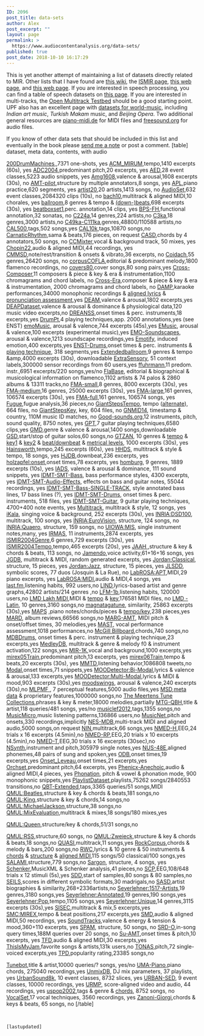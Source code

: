 ```yaml
---
ID: 2096
post_title: data-sets
author: Alex
post_excerpt: ""
layout: page
permalink: >
  https://www.audiocontentanalysis.org/data-sets/
published: true
post_date: 2018-10-10 16:17:29
---
```

This is yet another attempt of maintaining a list of datasets directly related to MIR. Other lists that I have found are <a title="Teaching MIR Wiki" href="http://teachingmir.wikispaces.com/Datasets" target="_blank" rel="noopener">this wiki</a>, the <a href="http://ismir.net/resources.html#datasets" target="_blank" rel="noopener">ISMIR page</a>, <a title="Holzmann: MIR datasets" href="http://grh.mur.at/sites/default/files/mir_datasets_0.html" target="_blank" rel="noopener">this web page</a>, and <a title="Raffel: lists of datasets" href="http://colinraffel.com/wiki/mir_datasets" target="_blank" rel="noopener">this web page</a>. If you are interested in speech processing, you can find a table of speech datasets on <a title="ISCA Special Interest Group on Robust Speech Processing - Datasets" href="https://wiki.inria.fr/rosp/Datasets#Speech_datasets" target="_blank" rel="noopener">this page</a>. If you are interested in multi-tracks, the <a href="http://multitrack.eecs.qmul.ac.uk/">Open Multitrack Testbed</a> should be a good starting point. UPF also has an excellent page with <a href="http://compmusic.upf.edu/datasets" target="_blank" rel="noopener">datasets for world-music</a>, including <em>Indian art music</em>, <em>Turkish Makam</em> music, and <em>Beijing Opera</em>. Two additional general resources are <a href="http://www.piano-midi.de">piano-midi.de</a> for MIDI files and <a href="http://www.freesound.org">freesound.org</a> for audio files.

If you know of other data sets that should be included in this list and eventually in the book please <a title="email" href="mailto:info@audiocontentanalysis.org" target="_blank" rel="noopener">send me a note</a> or post a comment.
[table]
dataset, meta data, contents, with audio

<a title="200DrumMachines" href="http://www.hexawe.net/mess/200.Drum.Machines" target="_blank" rel="noopener">200DrumMachines</a>,,7371 one-shots, yes
<a title="ACM:MIRUM" href="http://www.marsyas.info/tempo" target="_blank" rel="noopener">ACM_MIRUM</a>,tempo,1410 excerpts (60s), yes
<a title="ADC2004" href="http://labrosa.ee.columbia.edu/projects/melody" target="_blank" rel="noopener">ADC2004</a>,predominant pitch,20 excerpts, yes
<a title="Acoustic Event Dataset" href="https://data.vision.ee.ethz.ch/cvl/ae_dataset/" target="_blank" rel="noopener">AED</a>,28 event classes,5223 audio snippets, yes
<a title="Amg1608" href="https://amg1608.blogspot.ch" target="_blank" rel="noopener">Amg1608</a>,valence &amp; arousal,1608 excerpts (30s), no
<a title="AMT-pilot" href="https://github.com/chordify/CASD" target="_blank" rel="noopener">AMT-pilot</a>,structure by multiple annotators,8 songs, yes
<a title="Automatic Practice Logging" href="https://archive.org/details/Automatic_Practice_Logging" target="_blank" rel="noopener">APL</a>,piano practice,620 segments, yes
<a title="artist20" href="http://labrosa.ee.columbia.edu/projects/artistid" target="_blank" rel="noopener">artist20</a>,20 artists,1413 songs, no
<a title="AudioSet" href="https://research.google.com/audioset/index.html" target="_blank" rel="noopener">AudioSet</a>,632 event classes,2084320 clips (10s), no
<a title="bach10" href="http://music.cs.northwestern.edu/data/Bach10.html" target="_blank" rel="noopener">bach10</a>,multitrack &amp; aligned MIDI,10 chorales, yes
<a title="ballroom" href="http://mtg.upf.edu/ismir2004/contest/tempoContest/node5.html" target="_blank" rel="noopener">ballroom</a>,8 genres &amp; tempo &amp; <a title="ballroom beats and bar annotations" href="https://github.com/CPJKU/BallroomAnnotations" target="_blank" rel="noopener">(down-)beats</a>,698 excerpts (30s), yes
<a title="beatboxset1" href="http://archive.org/details/beatboxset1" target="_blank" rel="noopener">beatboxset1</a>,perc. annotation,14 clips, yes
<a title="BPS-FH Beethoven Piano Sonata with Function Harmony" href="https://github.com/Tsung-Ping/functional-harmony" target="_blank" rel="noopener">BPS-FH</a>,functional annotation,32 sonatas, no
<a title="C224a" href="http://www.cp.jku.at/people/schedl/datasets.html" target="_blank" rel="noopener">C224a</a>,14 genres,224 artists,no
<a title="C3ka" href="http://www.cp.jku.at/people/schedl/datasets.html" target="_blank" rel="noopener">C3ka</a>,18 genres,3000 artists,no
<a title="C49ka-C111ka" href="http://www.cp.jku.at/people/schedl/datasets.html" target="_blank" rel="noopener">C49ka-C111ka</a>,genres,48800/110588 artists,no
<a title="CAL500" href="http://calab1.ucsd.edu/~datasets/" target="_blank" rel="noopener">CAL500</a>,tags,502 songs,yes
<a title="CAL10k" href="http://calab1.ucsd.edu/~datasets/" target="_blank" rel="noopener">CAL10k</a>,tags,10870 songs,no
<a title="CarnaticRhythm" href="http://compmusic.upf.edu/carnatic-rhythm-dataset" target="_blank" rel="noopener">CarnaticRhythm</a>,sama &amp; beats,176 pieces, on request
<a title="Chordify Annotator Subjectivity Dataset" href="https://github.com/chordify/CASD" target="_blank" rel="noopener">CASD</a>,chords by 4 annotators,50 songs, no
<a title="CCMixter" href="http://www.loria.fr/~aliutkus/kam/" target="_blank" rel="noopener">CCMixter</a>,vocal &amp; background track, 50 mixes, yes
<a title="Chopin22" href="http://iwk.mdw.ac.at/goebl/mp3.html" target="_blank" rel="noopener">Chopin22</a>,audio &amp; aligned MIDI,44 recordings, yes
<a title="CMMSD" href="http://intelligent-noise-solutions.de/research/cmmsd/" target="_blank" rel="noopener">CMMSD</a>,note/rest/transition &amp; onsets &amp; vibrato,36 excerpts, no
<a title="Coidach" href="http://jmir.sourceforge.net/Codaich.html" target="_blank" rel="noopener">Coidach</a>,55 genres,26420 songs, no
<a title="corpusCOFLA" href="http://www.cofla-project.com/?page_id=170" target="_blank" rel="noopener">corpusCOFLA</a>,editorial &amp; predominant melody,1800 flamenco recordings, no
<a title="covers80" href="http://labrosa.ee.columbia.edu/projects/coversongs/covers80/" target="_blank" rel="noopener">covers80</a>,cover songs,80 song pairs,yes
<a title="Cross-Composer" href="https://www.audiolabs-erlangen.de/resources/MIR/cross-comp" target="_blank" rel="noopener">Cross-Composer</a>,11 composers &amp; piece &amp; key &amp; era &amp; instrumentation,1100 chromagrams and chord labels, no
<a title="Cross-Era" href="https://www.audiolabs-erlangen.de/resources/MIR/cross-era" target="_blank" rel="noopener">Cross-Era</a>,composer &amp; piece &amp; key &amp; era &amp; instrumentation, 2000 chromagrams and chord labels, no
<a title="DAMP" href="https://ccrma.stanford.edu/damp/" target="_blank" rel="noopener">DAMP</a>,karaoke performances,34000 monophonic recordings &amp; <a href="https://drive.google.com/drive/folders/1hGuE0Drv3tbN-YNRDzJJMHfzKH6e4O2A">aligned lyrics</a> &amp; <a href="https://drive.google.com/drive/folders/19JPEWSBAM0ssatjBIJzAzjClxi2abt8w">pronunciation assessment</a>,yes
<a title="DEAM - The MediaEval Database for Emotional Analysis of Music" href="http://cvml.unige.ch/databases/DEAM" target="_blank" rel="noopener">DEAM</a>,valence &amp; arousal,1802 excerpts,yes
<a title="DEAPDataset" href="http://www.eecs.qmul.ac.uk/mmv/datasets/deap/readme.html" target="_blank" rel="noopener">DEAPDataset</a>,valence &amp; arousal &amp; dominance &amp; physiological data,120 music video excerpts,no
<a title="DREANSS" href="http://mtg.upf.edu/download/datasets/dreanss" target="_blank" rel="noopener">DREANSS</a>,onset times &amp; perc. instruments,18 excerpts,yes
<a title="DrumPt" href="https://github.com/cwu307/DrumPtDataset" target="_blank" rel="noopener">DrumPt</a>,4 playing techniques,app. 2000 annotations,yes (see ENST)
<a title="emoMusic" href="http://cvml.unige.ch/databases/emoMusic" target="_blank" rel="noopener">emoMusic</a>, arousal &amp; valence,744 excerpts (45s),yes
<a title="EMusic" href="http://cvml.unige.ch/databases/emoMusic" target="_blank" rel="noopener">EMusic</a>, arousal &amp; valence,100 excerpts (experimental music),yes
<a title="EMO-Soundscapes" href="http://cvml.unige.ch/databases/emoMusic" target="_blank" rel="noopener">EMO-Soundscapes</a>, arousal &amp; valence,1213 soundscape recordings,yes
<a title="Emotify" href="http://www.projects.science.uu.nl/memotion/emotifydata" target="_blank" rel="noopener">Emotify</a>, induced emotion,400 excerpts,yes
<a title="ENST-Drums" href="http://www.tsi.telecom-paristech.fr/aao/en/2010/02/19/enst-drums-an-extensive-audio-visual-database-for-drum-signals-processing/" target="_blank" rel="noopener">ENST-Drums</a>,onset times &amp; perc. instruments &amp; <a href="https://github.com/cwu307/DrumPtDataset">playing technique</a>, 318 segments,yes
<a title="Extendedballroom" href="http://anasynth.ircam.fr/home/media/ExtendedBallroom/" target="_blank" rel="noopener">Extendedballroom</a>,9 genres &amp; tempo &amp;amp,4000 excerpts (30s), downloadable
<a title="ExtraSensory" href="http://extrasensory.ucsd.edu/" target="_blank" rel="noopener">ExtraSensory</a>, 51 context labels,300000 sensor recordings from 60 users,yes
<a title="ffuhrmann" href="http://www.dtic.upf.edu/~ffuhrmann/PhD/data" target="_blank" rel="noopener">ffuhrmann</a>,11 predom. instr.,6951 excerpts/220 songs,yes/no
<a title="Flamenco database" href="http://mtg.upf.edu/download/datasets/flabase" target="_blank" rel="noopener">FlaBase</a>, editorial &amp; biographical &amp; musicological information on flamenco,1102 artists &amp; 74 palos &amp; 2860 albums &amp; 13311 tracks,no
<a title="FMA-small" href="https://github.com/mdeff/fma" target="_blank" rel="noopener">FMA-small</a>,8 genres, 8000 excerpts (30s), yes
<a title="FMA-medium" href="https://github.com/mdeff/fma" target="_blank" rel="noopener">FMA-medium</a>,16 genres, 25000 excerpts (30s), yes
<a title="FMA-large" href="https://github.com/mdeff/fma" target="_blank" rel="noopener">FMA-large</a>,161 genres, 106574 excerpts (30s), yes
<a title="FMA-full" href="https://github.com/mdeff/fma" target="_blank" rel="noopener">FMA-full</a>,161 genres, 106574 songs, yes
<a title="Fugue Analyses" href="http://algomus.fr/datasets/index.html" target="_blank" rel="noopener">Fugue</a>,fugue analysis,36 pieces,no
<a title="GiantStepsTempo" href="https://github.com/GiantSteps/giantsteps-tempo-dataset" target="_blank" rel="noopener">GiantStepsTempo</a>, tempo (<a href="http://www.tagtraum.com/download/schreiber_new_giantsteps_tempo.zip">alternate</a>), 664 files, no
<a title="GiantStepsKey" href="https://github.com/GiantSteps/giantsteps-key-dataset" target="_blank" rel="noopener">GiantStepsKey</a>, key, 604 files, no
<a title="Gracenote Music Identification 2014" href="https://developer.gracenote.com/mid2014" target="_blank" rel="noopener">GNMID14</a>, timestamp &amp; country, 110M music ID matches, no
<a title="GoodSounds" href="http://mtg.upf.edu/download/datasets/good-sounds" target="_blank" rel="noopener">Good-sounds.org</a>,12 instruments\, pitch\, sound quality, 8750 notes, yes
<a title="GPT" href="http://mac.citi.sinica.edu.tw/GuitarTranscription" target="_blank" rel="noopener">GPT</a>,7 guitar playing techniques,6580 clips,yes
<a title="GMD - Greek Music Dataset" href="http://di.ionio.gr/hilab/gmd" target="_blank" rel="noopener">GMD</a>,genre &amp; valence &amp; arousal,1400 songs,downloadable
<a title="GSD - Guitar Solo" href="https://github.com/ashispati/GuitarSoloDetection/tree/master/Dataset" target="_blank" rel="noopener">GSD</a>,start/stop of guitar solos,60 songs,no
<a title="GTZAN" href="http://marsyas.info/downloads/datasets.html" target="_blank" rel="noopener">GTZAN</a>, 10 genres &amp; <a title="GTZAN tempo labels" href="http://www.marsyas.info/tempo/" target="_blank" rel="noopener">tempo</a> &amp; <a title="GTZAN key labels: lerch" href="https://github.com/alexanderlerch/data_set" target="_blank" rel="noopener">key1</a> &amp; <a title="GTZAN key labels: li" href="http://visal.cs.cityu.edu.hk/downloads/#gtzankeys" target="_blank" rel="noopener">key2</a> &amp; <a href="http://anasynth.ircam.fr/home/media/GTZAN-rhythm" target="_blank" rel="noopener">beat/downbeat</a> &amp; <a href="http://www.isophonics.net/content/metrical-structure-annotations-gtzan-dataset" target="_blank" rel="noopener">metrical levels</a>, 1000 excerpts (30s), yes
<a title="Hainsworth" href="http://www.marsyas.info/tempo/" target="_blank" rel="noopener">Hainsworth</a>,tempo,245 excerpts (60s), yes
<a title="HHDS" href="http://goo.gl/5Hu51y" target="_blank" rel="noopener">HHDS</a>, multitrack &amp; style &amp; tempo, 18 songs, yes
<a title="HJDB" href="http://ddmal.music.mcgill.ca/breakscience/dbeat/" target="_blank" rel="noopener">HJDB</a>,downbeat,236 excerpts, yes
<a title="holzapfel:onset" href="http://www.rhythmos.org/Datasets.html" target="_blank" rel="noopener">holzapfel:onset</a>,onset times,78 excerpts, yes
<a title="homburg" href="http://www-ai.cs.uni-dortmund.de/audio.html" target="_blank" rel="noopener">homburg</a>, 9 genres, 1889 excerpts (10s), yes
<a title="IADS" href="http://csea.phhp.ufl.edu/media/iadsmessage.html" target="_blank" rel="noopener">IADS</a>, valence &amp; arousal &amp; dominance, 111 sound snippets, yes
<a title="IDMT-SMT-Bass" href="http://www.idmt.fraunhofer.de/en/business_units/smt/bass.html" target="_blank" rel="noopener">IDMT-SMT-Bass</a>, bass performance styles, 4300 excerpts, yes
<a title="IDMT-SMT-Audio-Effects" href="http://www.idmt.fraunhofer.de/en/business_units/smt/audio_effects.html" target="_blank" rel="noopener">IDMT-SMT-Audio-Effects</a>, effects on bass and guitar notes, 55044 recordings, yes
<a title="IDMT-SMT-Bass-SINGLE-TRACK" href="http://www.idmt.fraunhofer.de/en/business_units/smt/bass_lines.html" target="_blank" rel="noopener">IDMT-SMT-Bass-SINGLE-TRACK</a>, style annotated bass lines, 17 bass lines (?), yes
<a title="IDMT-SMT-Drum" href="http://www.idmt.fraunhofer.de/en/business_units/smt/drums.html" target="_blank" rel="noopener">IDMT-SMT-Drums</a>, onset times &amp; perc. instruments, 518 files, yes
<a title="IDMT-SMT-Guitar" href="http://www.idmt.fraunhofer.de/en/business_units/smt/guitar.html" target="_blank" rel="noopener">IDMT-SMT-Guitar</a>, 9 guitar playing techniques, 4700+400 note events, yes
<a title="IDMT-MT" href="https://www.jyu.fi/hytk/fi/laitokset/mutku/en/research/projects2/past-projects/coe/materials/Multitrack" target="_blank" rel="noopener">Multitrack</a>, multitrack &amp; style, 12 songs, yes
<a title="iKala" href="http://mac.citi.sinica.edu.tw/ikala/" target="_blank" rel="noopener">iKala</a>, singing voice &amp; background, 252 excerpts (30s), yes
<a title="INRIA:DSD100" href="http://musicdata.gforge.inria.fr/structureAnnotation.html" target="_blank" rel="noopener">INRIA:DSD100</a>, multitrack, 100 songs, yes
<a title="INRIA:EuroVision" href="http://musicdata.gforge.inria.fr/structureAnnotation.html" target="_blank" rel="noopener">INRIA:EuroVision</a>, structure, 124 songs, no
<a title="INRIA:Quaero" href="http://musicdata.gforge.inria.fr/structureAnnotation.html" target="_blank" rel="noopener">INRIA:Quaero</a>, structure, 159 songs, no
<a title="UIOWA:MIS" href="http://theremin.music.uiowa.edu/MIS.html" target="_blank" rel="noopener">UIOWA:MIS</a>, single instrument notes,many, yes
<a title="IRMAS" href="http://www.mtg.upf.edu/download/datasets/irmas" target="_blank" rel="noopener">IRMAS</a>, 11 instruments,2874 excerpts, yes
<a title="ISMIR2004Genre" href="http://ismir2004.ismir.net/genre_contest/index.html" target="_blank" rel="noopener">ISMIR2004Genre</a>,6 genres,729 excerpts (30s), yes
<a title="ISMIR2004Tempo" href="http://mtg.upf.edu/ismir2004/contest/tempoContest/node6.html" target="_blank" rel="noopener">ISMIR2004Tempo</a>,tempo,465 excerpts (20s), yes
<a title="JAAH - Jazz Audio-Aligned Harmony Dataset" href="https://github.com/MTG/JAAH" target="_blank" rel="noopener">JAAH </a>,structure &amp; key &amp; chords &amp; beats, 113 songs, no
<a title="Jamendo" href="http://www.mathieuramona.com/wp/data/jamendo" target="_blank" rel="noopener">Jamendo</a>,voice activity,61+16+16 songs, yes
<a title="JGDB" href="https://ccrma.stanford.edu/~jga/ismir2010/ismir2010.html" target="_blank" rel="noopener">JGDB</a>, multitrack &amp; MIDI, random generated excerpts, yes
<a title="Jordan:Classical" href="http://jblsmith.github.io/projects/masters-thesis/" target="_blank" rel="noopener">Jordan:Classical</a>, structure, 15 pieces, yes
<a title="Jordan:Jazz" href="http://jblsmith.github.io/projects/masters-thesis/" target="_blank" rel="noopener">Jordan:Jazz</a>, structure, 15 pieces, yes
<a title="JLSDD - Josquin La Rue Secure Duo Dataset" href="https://github.com/ELVIS-Project/mass-duos-corpus-josquin-larue/tree/Methodologies-for-Creating-Symbolic-Music-Corpora" target="_blank" rel="noopener">JLSDD</a>, symbolic scores, 77 duos (Josquin &amp; La Rue), no
<a title="LabROSA:APT" href="http://labrosa.ee.columbia.edu/projects/piano/" target="_blank" rel="noopener">LabROSA:APT</a>,MIDI,29 piano excerpts, yes
<a title="LabROSA:MIDI" href="http://labrosa.ee.columbia.edu/sounds/music/" target="_blank" rel="noopener">LabROSA:MIDI</a>,audio &amp; MIDI,4 songs, yes
<a title="last.fm data set" href="http://www.dtic.upf.edu/~ocelma/MusicRecommendationDataset/lastfm-1K.html" target="_blank" rel="noopener">last.fm</a>,listening habits, 992 users,no
<a title="LIND - Lyrical Influence Networks Dataset" href="https://purl.stanford.edu/zy061bp9773" target="_blank" rel="noopener">LIND</a>,lyrics-based artist and genre graphs,42802 artists/214 genres ,no
<a title="LFM-1b" href="http://www.cp.jku.at/datasets/LFM-1b" target="_blank" rel="noopener">LFM-1b</a>,listening habits, 120000 users,no
<a title="LMD - Lakh MIDI Dataset" href="http://labrosa.ee.columbia.edu/sounds/music/" rel="noopener">LMD Lakh MIDI</a>,MIDI &amp; <a href="http://www.tagtraum.com/download/schreiber_tempo_cnn_ismir2018.zip">tempo</a> &amp; <a href="http://www.tagtraum.com/download/lmd-key.zip">key</a>,176581 MIDI files, no
<a title="LMD - Latin" href="http://www.ppgia.pucpr.br/~silla/lmd/" target="_blank" rel="noopener">LMD - Latin</a>, 10 genres,3160 songs,no
<a title="magnatagatune" href="http://mirg.city.ac.uk/codeapps/the-magnatagatune-dataset" target="_blank" rel="noopener">magnatagatune</a>, similarity, 25863 excerpts (30s),yes
<a title="MAPS" href="http://www.tsi.telecom-paristech.fr/aao/en/2010/07/08/maps-database-a-piano-database-for-multipitch-estimation-and-automatic-transcription-of-music/" target="_blank" rel="noopener">MAPS</a> ,piano notes/chords/pieces &amp; <a href="http://c4dm.eecs.qmul.ac.uk/ycart/a-maps.html" target="_blank" rel="noopener">tempo/key</a>,238 pieces,yes
<a title="MARD" href="http://mtg.upf.edu/download/datasets/mard" target="_blank" rel="noopener">MARD</a>, album reviews,66566 songs,no
<a title="MARG-AMT" href="http://marg.snu.ac.kr/?page_id=767" target="_blank" rel="noopener">MARG-AMT</a>, MIDI pitch &amp; onset/offset times, 30 melodies,yes
<a title="MAST" href="https://github.com/barisbozkurt/MASTmelody_dataset" target="_blank" rel="noopener">MAST</a>, vocal performance assessment,1018 performances,no
<a title="McGill Billboard" href="http://ddmal.music.mcgill.ca/billboard" target="_blank" rel="noopener">McGill Billboard</a>,chords,740 songs,no
<a title="MDBDrums" href="https://github.com/CarlSouthall/MDBDrums" target="_blank" rel="noopener">MDBDrums</a>, onset times &amp; perc. instrument &amp; playing technique,23 excerpts,yes
<a title="MedleyDB" href="http://medleydb.weebly.com" target="_blank" rel="noopener">MedleyDB</a>, multitrack &amp; genre &amp; melody f0 &amp; instrument activation,122 songs,yes
<a title="MIR-1K" href="https://sites.google.com/site/unvoicedsoundseparation/mir-1k" target="_blank" rel="noopener">MIR-1K</a>,vocal and background,1000 excerpts,yes
<a title="mirex05Train" href="http://labrosa.ee.columbia.edu/projects/melody/" target="_blank" rel="noopener">mirex05Train</a>,predominant pitch,13 excerpts, yes
<a title="mirex06Train" href="http://www.music-ir.org/mirex/wiki/2006:Audio_Tempo_Extraction#Practice_Data" target="_blank" rel="noopener">mirex06Train</a>,tempo &amp; beats,20 excerpts (30s), yes
<a title="MMTD - Million Musical Tweets" href="http://www.cp.jku.at/datasets/MMTD/" target="_blank" rel="noopener">MMTD</a>,listening behavior,1086808 tweets,no
<a title="Modal" href="https://github.com/johnglover/modal" target="_blank" rel="noopener">Modal</a>,onset times,71 snippets,yes
<a title="MOODetector:Bi-Modal" href="https://github.com/johnglover/modal" target="_blank" rel="noopener">MOODetector:Bi-Modal</a>,lyrics &amp; valence &amp; arousal,133 excerpts,yes
<a title="MOODetector:Multi-Modal" href="https://github.com/johnglover/modal" target="_blank" rel="noopener">MOODetector:Multi-Modal</a>,lyrics &amp; MIDI &amp; mood,903 excerpts (30s),yes
<a title="moodswings" href="http://music.ece.drexel.edu/research/emotion/moodswingsturk" target="_blank" rel="noopener">moodswings</a>, arousal &amp; valence,240 excerpts (30s),no
<a title="MLPMF - Mid Level Perceptual Music Features" href="https://osf.io/5aupt" target="_blank" rel="noopener">MLPMF </a>, 7 perceptual features,5000 audio files,yes
<a title="MSD - Million Song Dataset" href="http://labrosa.ee.columbia.edu/millionsong/" target="_blank" rel="noopener">MSD</a>,<a href="http://www.tagtraum.com/msd_genre_datasets.html">meta data</a> &amp; proprietary features,1000000 songs,no
<a title="MTC" href="http://www.liederenbank.nl/mtc/" target="_blank" rel="noopener">The Meertens Tune Collections</a>,phrases &amp; key &amp; meter,18000 melodies,partially
<a title="MTG-QBH - Query by Humming" href="http://mtg.upf.edu/download/datasets/mtg-qbh" target="_blank" rel="noopener">MTG-QBH</a>,title &amp; artist,118 queries/481 songs, yes/no
<a title="musiclef2012" href="http://www.cp.jku.at/datasets/musiclef/index.html" target="_blank" rel="noopener">musiclef2012</a>,tags,1355 songs,no
<a title="MusicMicro" href="http://www.cp.jku.at/datasets/musicmicro/index.html" target="_blank" rel="noopener">MusicMicro</a>,music listening patterns,136866 users,no
<a title="MusicNet" href="https://homes.cs.washington.edu/~thickstn/musicnet.html" target="_blank" rel="noopener">MusicNet</a>,pitch and onsets,330 recordings,implicitly
<a title="NES-MDB" href="https://github.com/chrisdonahue/nesmdb" target="_blank" rel="noopener">NES-MDB</a>,multi-track MIDI and aligned audio,5000 songs,on request
<a title="Nine Inch Nails Multitracks" href="http://ninremixes.com/8/multitracks.php" target="_blank" rel="noopener">NIN</a>,multitrack,66 songs,yes
<a title="NMED-H - Naturalistic Music EEG Dataset: Hindi" href="http://purl.stanford.edu/sd922db3535" target="_blank" rel="noopener">NMED-H</a>,EEG,24 trials x 16 excerpts (4.5min),no
<a title="NMED-RP - Naturalistic Music EEG Dataset: Rhythm Pilot " href="https://purl.stanford.edu/rz763kn3821" target="_blank" rel="noopener">NMED-RP</a>,EEG,20 trials x 10 excerpts (4.5min),no
<a title="NMED-T - Naturalistic Music EEG Dataset: Tempo" href="https://purl.stanford.edu/jn859kj8079" target="_blank" rel="noopener">NMED-T</a>,EEG,30 trials x 16 excerpts (30sec),no
<a title="NSynth" href="https://magenta.tensorflow.org/datasets/nsynth" target="_blank" rel="noopener">NSynth</a>,instrument and pitch,305979 single notes,yes
<a title="NUS-48E" href="https://www.smcnus.org/nus-48e-sung-and-spoken-lyrics-corpus/" target="_blank" rel="noopener">NUS-48E</a>,aligned phonemes,48 pairs of sung and spoken,yes
<a title="ODB" href="http://grfia.dlsi.ua.es/cm/worklines/pertusa/onset/ODB/" target="_blank" rel="noopener">ODB</a>,onset times,19 excerpts,yes
<a title="Onset_Leveau" href="http://www.tsi.telecom-paristech.fr/aao/en/2011/07/13/onset_leveau-a-database-for-onset-detection/" target="_blank" rel="noopener">Onset_Leveau</a>,onset times,21 excerpts,yes
<a title="Orchset" href="http://mtg.upf.edu/download/datasets/orchset" target="_blank" rel="noopener">Orchset</a>,predominant pitch,64 excerpts, yes
<a title="Phenicx-Anechoic" href="http://mtg.upf.edu/download/datasets/phenicx-anechoic" target="_blank" rel="noopener">Phenicx-Anechoic</a>,audio &amp; aligned MIDI,4 pieces, yes
<a title="Phonation" href="https://osf.io/pa3ha" target="_blank" rel="noopener">Phonation</a>, pitch &amp; vowel &amp; phonation mode, 900 monophonic snippets,yes
<a title="PlaylistDataset" href="http://www.cs.cornell.edu/~shuochen/lme/data_page.html" target="_blank" rel="noopener">PlaylistDataset</a>,playlists,75262 songs/2840553 transitions,no
<a title="QBT-Extended" href="https://ccrma.stanford.edu/groups/qbtextended/index.html" target="_blank" rel="noopener">QBT-Extended</a>,taps,3365 queries/51 songs,MIDI
<a title="QMUL:Beatles" href="http://isophonics.net/content/reference-annotations-beatles" target="_blank" rel="noopener">QMUL:Beatles</a>,structure &amp; key &amp; chords &amp; beats,181 songs,no
<a title="QMUL:King" href="http://isophonics.net/content/reference-annotations-carole-king" target="_blank" rel="noopener">QMUL:King</a>,structure &amp; key &amp; chords,14 songs,no
<a title="QMUL:MichaelJackson" href="http://isophonics.net/content/reference-annotations-michael-jackson" target="_blank" rel="noopener">QMUL:MichaelJackson</a>,structure,38 songs,no
<a title="QMUL:MixEvaluation" href="http://c4dm.eecs.qmul.ac.uk/multitrack/MixEvaluation/" target="_blank" rel="noopener">QMUL:MixEvaluation</a>,multitrack &amp; mixes,18 songs/180 mixes,yes
<!--<a title="QMUL:MultiTrack" href="http://c4dm.eecs.qmul.ac.uk/rdr/handle/123456789/36" target="_blank" rel="noopener">QMUL:MultiTrack</a>,structure &amp; multitrack,104 songs,partly...--><a title="QMUL:Queen" href="http://isophonics.net/content/reference-annotations-queen" target="_blank" rel="noopener">QMUL:Queen</a>,structure/key &amp; chords,51/31 songs,no
<a title="QMUL:RSS" href="http://c4dm.eecs.qmul.ac.uk/downloads/" target="_blank" rel="noopener">QMUL:RSS</a>,structure,60 songs, no
<a title="QMUL:Zweieck" href="http://isophonics.net/content/reference-annotations-zweieck" target="_blank" rel="noopener">QMUL:Zweieck</a>,structure &amp; key &amp; chords &amp; beats,18 songs,no
<a title="QUASI" href="http://www.tsi.telecom-paristech.fr/aao/en/2012/03/12/quasi/" target="_blank" rel="noopener">QUASI</a>,multitrack,11 songs,yes
<a title="RockCorpus" href="http://rockcorpus.midside.com" target="_blank" rel="noopener">RockCorpus</a>,chords &amp; melody &amp; bars,200 songs,no
<a title="RWC" href="http://staff.aist.go.jp/m.goto/RWC-MDB/" target="_blank" rel="noopener">RWC</a>,lyrics &amp; 10 genre &amp; 50 instruments &amp; <a title="rwc-chords" href="https://github.com/tmc323/Chord-Annotations" target="_blank" rel="noopener">chords</a> &amp; <a title="structure" href="http://musicdata.gforge.inria.fr/structureAnnotation.html" target="_blank" rel="noopener">structure</a> &amp; <a title="aligned MIDI" href="https://staff.aist.go.jp/m.goto/RWC-MDB/AIST-Annotation/SyncRWC/" target="_blank" rel="noopener">aligned MIDI</a>,115 songs/50 classical/100 songs,yes
<a title="SALAMI" href="http://ddmal.music.mcgill.ca/research/salami/annotations" target="_blank" rel="noopener">SALAMI</a>,structure,779 songs,no
<a title="Sargon" href="https://github.com/urinieto/msaf-data/tree/cbf0ad50aa5c179c1ab7ac0f25031581f595847e/Sargon" target="_blank" rel="noopener">Sargon</a>, structure, 4 songs, yes
<a title="Schenker Analyses" href="http://www.cs.rhodes.edu/~kirlinp/diss.html" target="_blank" rel="noopener">Schenker</a>,MusicXML &amp; Schenker analysis,41 pieces,no
<a title="SCP - EEG-Recorded Responses to Short Chord Progressions" href="http://purl.stanford.edu/js383fs8244" target="_blank" rel="noopener">SCP</a>,EEG,108/648 trials x 12 stimuli (5s),yes
<a title="SDD - sample detection" href="https://github.com/SiddGururani/sample_detection" target="_blank" rel="noopener">SDD</a>,start of samples,80 songs &amp; 80 samples,no
<a title="SEILS" href="https://github.com/SEILSdataset/SEILSdataset" target="_blank" rel="noopener">SEILS</a>,scores in different symbolic formats,30 madrigals,no
<a title="Semantic Artist Similarity" href="http://mtg.upf.edu/download/datasets/semantic-similarity" target="_blank" rel="noopener">SASD</a>,artist biographies &amp; similarity,268+2336artists,no
<a title="Seyerlehner:1517-Artists" href="http://www.seyerlehner.info/index.php?p=1_3_Download" target="_blank" rel="noopener">Seyerlehner:1517-Artists</a>,19 genres,3180 songs,yes
<a title="Seyerlehner:Annotated" href="http://www.seyerlehner.info/index.php?p=1_3_Download" target="_blank" rel="noopener">Seyerlehner:Annotated</a>,19 genres,190 songs,yes
<a title="Seyerlehner:Pop" href="http://www.seyerlehner.info/index.php?p=1_3_Download" target="_blank" rel="noopener">Seyerlehner:Pop</a>,tempo,1105 songs,yes
<a title="Seyerlehner:Unique" href="http://www.seyerlehner.info/index.php?p=1_3_Download" target="_blank" rel="noopener">Seyerlehner:Unique</a>,14 genres,3115 excerpts (30s),yes
<a title="SISEC2013" href="http://sisec2011.wiki.irisa.fr/tiki-index165d.html?page=Professionally+produced+music+recordings" target="_blank" rel="noopener">SISEC</a>,multitrack &amp; mix,5 excerpts,yes
<a title="SMC:MIREX" href="http://smc.inescporto.pt/research/data-2/" target="_blank" rel="noopener">SMC:MIREX</a>,tempo &amp; beat positions,217 excerpts,yes
<a title="SMD" href="http://www.mpi-inf.mpg.de/resources/SMD/SMD_MIDI-Audio-Piano-Music.html" target="_blank" rel="noopener">SMD</a>,audio &amp; aligned MIDI,50 recordings, yes
<a title="SoundTracks" href="https://www.jyu.fi/hytk/fi/laitokset/mutku/en/research/projects2/past-projects/coe/materials/emotion/soundtracks/Index" target="_blank" rel="noopener">SoundTracks</a>,valence &amp; energy &amp; tension &amp; mood,360+110 excerpts, yes
<a title="SPAM" href="https://github.com/urinieto/msaf-data/tree/master/SPAM/references" target="_blank" rel="noopener">SPAM</a>, structure, 50 songs, no
<a title="SRD-O - Shazam Research Dataset: Offsets" href="https://purl.stanford.edu/fj396zz8014" target="_blank" rel="noopener">SRD-O</a>,in-song query times,188M queries over 20 songs, no
<a title="Su-AMT" href="https://sites.google.com/site/lisupage/research/new-methodology-of-building-polyphonic-datasets-for-amt" target="_blank" rel="noopener">Su-AMT</a>,onset times &amp; pitch,10 excerpts, yes
<a title="TFD - Traditional Flute Dataset" href="https://www.kaggle.com/jbraga/traditional-flute-dataset/home" target="_blank" rel="noopener">TFD</a>,audio &amp; aligned MIDI,30 excerpts,yes
<a title="ThisIsMyJam" href="https://archive.org/details/thisismyjam-datadump" target="_blank" rel="noopener">ThisIsMyJam</a>,favorite songs &amp; artists,131k users,no
<a title="TONAS" href="http://mtg.upf.edu/download/datasets/tonas" target="_blank" rel="noopener">TONAS</a>,pitch,72 single-voiced excerpts,yes
<a title="TPD - Track Popularity" href="http://mir.ilsp.gr/track_popularity.html" target="_blank" rel="noopener">TPD</a>,popularity rating,23385 songs,no
<!--<a title="TRIOS" href="http://c4dm.eecs.qmul.ac.uk/rdr/handle/123456789/27" target="_blank" rel="noopener">TRIOS</a>,multitrack &amp; aligned MIDI,5 excerpts,yes...-->
<a title="Tunebot" href="http://music.cs.northwestern.edu/data/tunebot" target="_blank" rel="noopener">Tunebot</a>,title &amp; artist,10000 queries/? songs, yes/no
<a title="UMA-Piano" href="http://extras.springer.com/2013/978-1-4614-7475-3" target="_blank" rel="noopener">UMA-Piano</a>,piano chords, 275040 recordings,yes
<a title="UnmixDB" href="https://zenodo.org/record/1422385#.W7R5zxMzYWo" target="_blank" rel="noopener">UnmixDB</a>, DJ mix parameters, 37 playlists, yes
<a title="UrbanSound8k" href="http://urbansounddataset.weebly.com/" target="_blank" rel="noopener">UrbanSound8k</a>, 10 event classes, 8732 slices, yes
<a title="URBAN-SED" href="http://urbansed.weebly.com/" target="_blank" rel="noopener">URBAN-SED</a>, 9 event classes, 10000 recordings, yes
<a title="URMP - Multi-modal Music Performance" href="http://www2.ece.rochester.edu/projects/air/projects/URMP.html" target="_blank" rel="noopener">URMP</a>, score-aligned video and audio, 44 recordings, yes
<a title="uspop2002" href="http://labrosa.ee.columbia.edu/projects/musicsim/uspop2002.html" target="_blank" rel="noopener">uspop2002</a>,tags &amp; genre &amp; <a title="uspop2002-chords" href="https://github.com/tmc323/Chord-Annotations" target="_blank" rel="noopener">chords</a>, 8752 songs, no
<a title="Zenodo VocalSet" href="https://zenodo.org/record/1442513#.W7OaFBNKjx4" target="_blank" rel="noopener">VocalSet</a>,17 vocal techniques, 3560 recordings, yes
<a title="RobbieWilliamsAnnotations" href="http://ispg.deib.polimi.it/mir-software.html" target="_blank" rel="noopener">Zanoni-Giorgi</a>,chords &amp; keys &amp; beats, 65 songs, no
[/table]

&nbsp;

<code>[lastupdated]</code>